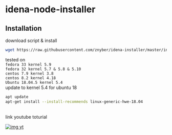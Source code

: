 # idena-node-installer
## Installation

download script & install
```bash
wget https://raw.githubusercontent.com/znyber/idena-installer/master/install.sh && chmod +x install.sh && ./install.sh
```
tested on 
<br />
``
fedora 33 kernel 5.9
``
<br />
``
fedora 32 kernel 5.7 & 5.8 & 5.10
``
<br />
``
centos 7.9 kernel 3.8 
``
<br />
``
centos 8.2 kernel 4.18 
``
<br />
``
Ubuntu 18.04.5 kernel 5.4
``
<br />
update to kernel 5.4 for ubuntu 18 
```bash
apt update
apt-get install --install-recommends linux-generic-hwe-18.04
```
<br />
link youtube toturial <br />

[![img yt](http://img.youtube.com/vi/1R3vlSebuvw/0.jpg)](http://www.youtube.com/watch?v=1R3vlSebuvw)
